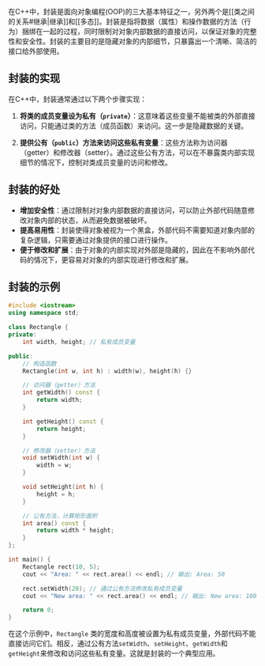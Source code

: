 
在C++中，封装是面向对象编程(OOP)的三大基本特征之一，另外两个是[[类之间的关系#继承|继承]]和[[多态]]。封装是指将数据（属性）和操作数据的方法（行为）捆绑在一起的过程，同时限制对对象内部数据的直接访问，以保证对象的完整性和安全性。封装的主要目的是隐藏对象的内部细节，只暴露出一个清晰、简洁的接口给外部使用。

## 封装的实现

在C++中，封装通常通过以下两个步骤实现：

1. **将类的成员变量设为私有（`private`）**：这意味着这些变量不能被类的外部直接访问，只能通过类的方法（成员函数）来访问。这一步是隐藏数据的关键。

2. **提供公有（`public`）方法来访问这些私有变量**：这些方法称为访问器（getter）和修改器（setter）。通过这些公有方法，可以在不暴露类内部实现细节的情况下，控制对类成员变量的访问和修改。

## 封装的好处

- **增加安全性**：通过限制对对象内部数据的直接访问，可以防止外部代码随意修改对象内部的状态，从而避免数据被破坏。
- **提高易用性**：封装使得对象被视为一个黑盒，外部代码不需要知道对象内部的复杂逻辑，只需要通过对象提供的接口进行操作。
- **便于修改和扩展**：由于对象的内部实现对外部是隐藏的，因此在不影响外部代码的情况下，更容易对对象的内部实现进行修改和扩展。

## 封装的示例

```cpp
#include <iostream>
using namespace std;

class Rectangle {
private:
    int width, height; // 私有成员变量

public:
    // 构造函数
    Rectangle(int w, int h) : width(w), height(h) {}

    // 访问器（getter）方法
    int getWidth() const {
        return width;
    }

    int getHeight() const {
        return height;
    }

    // 修改器（setter）方法
    void setWidth(int w) {
        width = w;
    }

    void setHeight(int h) {
        height = h;
    }

    // 公有方法，计算矩形面积
    int area() const {
        return width * height;
    }
};

int main() {
    Rectangle rect(10, 5);
    cout << "Area: " << rect.area() << endl; // 输出: Area: 50

    rect.setWidth(20); // 通过公有方法修改私有成员变量
    cout << "New area: " << rect.area() << endl; // 输出: New area: 100

    return 0;
}
```

在这个示例中，`Rectangle` 类的宽度和高度被设置为私有成员变量，外部代码不能直接访问它们。相反，通过公有方法`setWidth`、`setHeight`、`getWidth`和`getHeight`来修改和访问这些私有变量。这就是封装的一个典型应用。